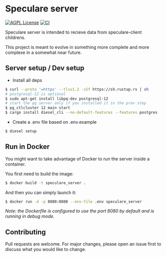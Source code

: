 Speculare server
========
[![AGPL License](https://img.shields.io/badge/license-AGPL-blue.svg)](LICENSE)
[![CI](https://github.com/Martichou/speculare-server/workflows/CI/badge.svg)](https://github.com/Martichou/speculare-server/actions)

Speculare server is intended to recieve data from speculare-client childrens.

This project is meant to evolve in something more complete and more complexe in a somewhat near future.

Server setup / Dev setup
--------------------------

- Install all deps
```bash
$ curl --proto '=https' --tlsv1.2 -sSf https://sh.rustup.rs | sh
# postgresql-12 is optional
$ sudo apt-get install libpq-dev postgresql-12
# start the pg server only if you installed it in the prev step
$ pg_ctlcluster 12 main start
$ cargo install diesel_cli --no-default-features --features postgres
```

- Create a .env file based on .env.example
```bash
$ diesel setup
```

Run in Docker
--------------------------

You might want to take advantage of Docker to run the server inside a container.

You first need to build the image:
```bash
$ docker build -t speculare_server .
```

And then you can simply launch it:
```bash
$ docker run -d -p 8080:8080 --env-file .env speculare_server
```

_Note: the Dockerfile is configured to use the *port* 8080 by default and is running in *debug* mode._

Contributing
--------------------------

Pull requests are welcome. For major changes, please open an issue first to discuss what you would like to change.
